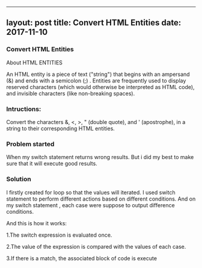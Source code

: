 
---
layout: post
title: Convert HTML Entities
date: 2017-11-10
---

### Convert HTML Entities

 About HTML ENTITIES

An HTML entity is a piece of text ("string") that begins with an ampersand (&) and ends with a semicolon (;) .  Entities are frequently used to display reserved characters (which would otherwise be interpreted as HTML code), and invisible characters (like non-breaking spaces). 


### Intructions:

Convert the characters &, <, >, " (double quote), and ' (apostrophe), in a string to their corresponding HTML entities.


### Problem started

When my switch statement returns wrong results. But i did my best to make sure that it will execute good results.

### Solution
I firstly created  for loop so that the values will iterated.  I used switch statement to perform different actions based on different conditions. And on my switch statement  , each case were suppose to output difference conditions. 

And  this is how it works:

1.The switch expression is evaluated once.

2.The value of the expression is compared with the values of each case.

3.If there is a match, the associated block of code is execute
